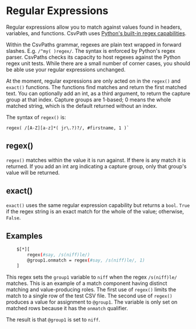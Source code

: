 
# Regular Expressions

Regular expressions allow you to match against values found in headers, variables, and functions. CsvPath uses <a href='https://docs.python.org/3/library/re.html'>Python's built-in regex capabilities</a>.

Within the CsvPaths grammar, regexes are plain text wrapped in forward slashes. E.g. `/^my( )regex/`. The syntax is enforced by Python's regex parser. CsvPaths checks its capacity to host regexes against the Python regex unit tests. While there are a small number of corner cases, you should be able use your regular expressions unchanged.

At the moment, regular expressions are only acted on in the `regex()` and `exact()` functions. The functions find matches and return the first matched text. You can optionally add an int, as a third argument, to return the capture group at that index. Capture groups are 1-based; 0 means the whole matched string, which is the default returned without an index.

The syntax of `regex()` is:
```regex
regex( /[A-Z][a-z]*( jr\.?)?/, #firstname, 1 )`
```

## regex()

`regex()` matches within the value it is run against. If there is any match it is returned. If you add an int arg indicating a capture group, only that group's value will be returned.

## exact()

`exact()` uses the same regular expression capability but returns a `bool`. `True` if the regex string is an exact match for the whole of the value; otherwise, `False`.

## Examples

```bash
    $[*][
        regex(#say, /s(niff)le/)
        @group1.onmatch = regex(#say, /s(niff)le/, 1)
    ]
```

This regex sets the `group1` variable to `niff` when the regex `/s(niff)le/` matches. This is an example of a match component having distinct matching and value-producing roles. The first use of `regex()` limits the match to a single row of the test CSV file. The second use of `regex()` produces a value for assignment to `@group1`. The variable is only set on matched rows because it has the `onmatch` qualifier.

The result is that `@group1` is set to `niff`.



